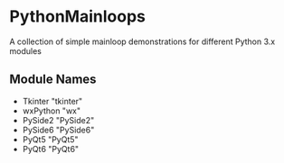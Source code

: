 # PythonMainloops
A collection of simple mainloop demonstrations for different Python 3.x modules
## Module Names
+ Tkinter "tkinter"
+ wxPython "wx"
+ PySide2 "PySide2"
+ PySide6 "PySide6"
+ PyQt5 "PyQt5"
+ PyQt6 "PyQt6"
